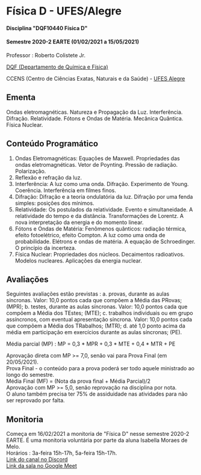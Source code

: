 # Física D - UFES/Alegre

#### Disciplina "DQF10440 Física D"

#### Semestre 2020-2 EARTE (01/02/2021 a 15/05/2021)

Professor : Roberto Colistete Jr.

[DQF (Departamento de Química e Física)](http://alegre.ufes.br/ccens/departamento-de-quimica-e-fisica)

CCENS (Centro de Ciências Exatas, Naturais e da Saúde) - [UFES Alegre](http://alegre.ufes.br/)

## Ementa

Ondas eletromagnéticas. Natureza e Propagação da Luz. Interferência. Difração. Relatividade. Fótons e Ondas de Matéria.
Mecânica Quântica. Física Nuclear.

## Conteúdo Programático

1. Ondas Eletromagnéticas: Equações de Maxwell. Propriedades das ondas eletromagnéticas. Vetor de Poynting. Pressão
de radiação. Polarização.
2. Reflexão e refração da luz.
3. Interferência: A luz como uma onda. Difração. Experimento de Young. Coerência. Interferência em filmes finos.
4. Difração: Difração e a teoria ondulatória da luz. Difração por uma fenda simples: posições dos mínimos.
5. Relatividade: Os postulados da relatividade. Evento e simultaneidade. A relatividade do tempo e da distância.
Transformações de Lorentz. A nova interpretação da energia e do momento linear.
6. Fótons e Ondas de Matéria: Fenômenos quânticos: radiação térmica, efeito fotoelétrico, efeito Compton. A luz como
uma onda de probabilidade. Elétrons e ondas de matéria. A equação de Schroedinger. O princípio da incerteza.
7. Física Nuclear: Propriedades dos núcleos. Decaimentos radioativos. Modelos nucleares. Aplicações da energia nuclear.

## Avaliações
Seguintes avaliações estão previstas :
a. provas, durante as aulas síncronas. Valor: 10,0 pontos cada que compõem a Média das PRovas; (MPR);
b. testes, durante as aulas síncronas. Valor: 10,0 pontos cada que compõem a Média dos TEstes; (MTE);
c. trabalhos individuais ou em grupo assíncronos, com eventual apresentação síncrona. Valor: 10,0 pontos cada que compõem a Média dos TRabalhos; (MTR);
d. até 1,0 ponto acima da média em participação em exercícios durante as aulas síncronas; (PE).

Média parcial (MP) :
MP = 0,3 * MPR + 0,3 * MTE + 0,4 * MTR + PE

Aprovação direta com MP >= 7,0, senão vai para Prova Final (em 20/05/2021).  
Prova Final - o conteúdo para a prova poderá ser todo aquele ministrado ao longo do semestre.  
Média Final (MF) = (Nota da prova final + Média Parcial)/2  
Aprovação com MP >= 5,0, senão reprovação na disciplina por nota.  
O aluno também precisa ter 75% de assiduidade nas atividades para não ser reprovado por falta.

## Monitoria

Começa em 16/02/2021 a monitoria de "Física D" nesse semestre 2020-2 EARTE.
É uma monitoria voluntária por parte da aluna Isabella Moraes de Melo.  
Horários : 3a-feira 15h-17h, 5a-feira 15h-17h.  
[Link do canal no Discord](https://discord.gg/cc373FQXRa)  
[Link da sala no Google Meet](meet.google.com/fkx-mnfp-vyg)